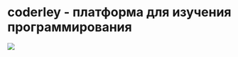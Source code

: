 # coderley - платформа для изучения программирования
 
![](https://sun9-48.userapi.com/sun9-72/impf/RAmzpVTwdLtD9kClfBl5nKH31D5RirRn68jmbw/iS7sMivvvY8.jpg?size=1920x978&quality=96&proxy=1&sign=ad496c33970f553615c0f19441d75e45&type=album)
